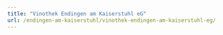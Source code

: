 ```yaml
---
title: "Vinothek Endingen am Kaiserstuhl eG"
url: /endingen-am-kaiserstuhl/vinothek-endingen-am-kaiserstuhl-eg/
---
```

